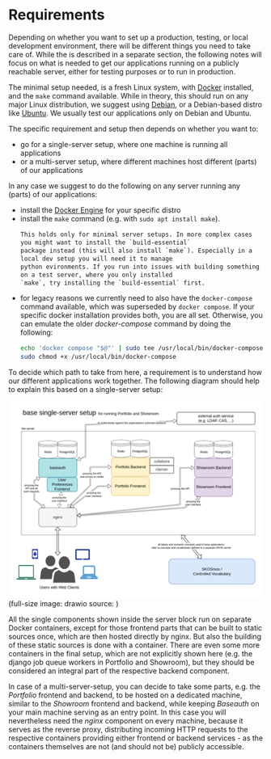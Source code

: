 # Requirements

Depending on whether you want to set up a production, testing, or local development environment, there will be
different things you need to take care of. While the [](./local_dev_setup.md) is described in a separate section,
the following notes will focus on what is needed to get our applications running on a publicly reachable server,
either for testing purposes or to run in production.

The minimal setup needed, is a fresh Linux system, with [Docker](https://docs.docker.com/get-docker/) installed, and the `make` command available.
While in theory, this should run on any major Linux distribution, we suggest using [Debian](https://www.debian.org/),
or a Debian-based distro like [Ubuntu](https://ubuntu.com/). We usually test our applications only on Debian and Ubuntu.

The specific requirement and setup then depends on whether you want to:

- go for a single-server setup, where one machine is running all applications
- or a multi-server setup, where different machines host different (parts) of our applications

In any case we suggest to do the following on any server running any (parts) of our applications:

- install the [Docker Engine](https://docs.docker.com/engine/install/) for your specific distro
- install the `make` command (e.g. with `sudo apt install make`).
  ```{note}
  This holds only for minimal server setups. In more complex cases you might want to install the `build-essential`
  package instead (this will also install `make`). Especially in a local dev setup you will need it to manage
  python evironments. If you run into issues with building something on a test server, where you only installed
  `make`, try installing the `build-essential` first.
  ```
- for legacy reasons we currently need to also have the `docker-compose` command available, which was superseded by
  `docker compose`. If your specific docker installation provides both, you are all set. Otherwise, you can emulate
  the older _docker-compose_ command by doing the following:
  ```bash
  echo 'docker compose "$@"' | sudo tee /usr/local/bin/docker-compose
  sudo chmod +x /usr/local/bin/docker-compose
  ```

To decide which path to take from here, a requirement is to understand how our different applications work together.
The following diagram should help to explain this based on a single-server setup:

![Single-Server-Setup for Portfolio and Showroom](_static/single-server-architecture.drawio.png)
(full-size image: [](_static/single-server-architecture.drawio.png)
drawio source: [](_static/single-server-architecture.drawio))

All the single components shown inside the server block run on separate Docker containers, except for those frontend
parts that can be built to static sources once, which are then hosted directly by nginx. But also the building of these
static sources is done with a container. There are even some more containers in the final setup, which are not
explicitly shown here (e.g. the django job queue workers in Portfolio and Showroom), but they should be considered
an integral part of the respective backend component.

In case of a multi-server-setup, you can decide to take some parts, e.g. the _Portfolio_ frontend and backend, to be
hosted on a dedicated machine, similar to the _Showroom_ frontend and backend, while keeping _Baseauth_ on your main
machine serving as an entry point. In this case you will nevertheless need the _nginx_ component on every machine,
because it serves as the reverse proxy, distributing incoming HTTP requests to the respective containers providing
either frontend or backend services - as the containers themselves are not (and should not be) publicly accessible.
